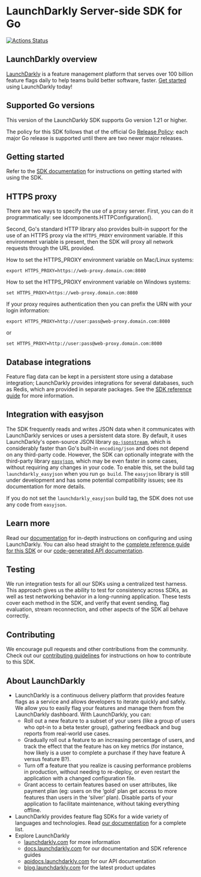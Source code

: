 # LaunchDarkly Server-side SDK for Go

[![Actions Status](https://github.com/launchdarkly/go-server-sdk/actions/workflows/ci.yml/badge.svg?branch=v6)](https://github.com/launchdarkly/go-server-sdk/actions/workflows/ci.yml)

## LaunchDarkly overview

[LaunchDarkly](https://www.launchdarkly.com) is a feature management platform that serves over 100 billion feature flags daily to help teams build better software, faster. [Get started](https://docs.launchdarkly.com/home/getting-started) using LaunchDarkly today!

## Supported Go versions

This version of the LaunchDarkly SDK supports Go version 1.21 or higher.

The policy for this SDK follows that of the official Go [Release Policy](https://go.dev/doc/devel/release): each major Go release is supported until there
are two newer major releases.

## Getting started

Refer to the [SDK documentation](https://docs.launchdarkly.com/sdk/server-side/go#getting-started) for instructions on getting started with using the SDK.

## HTTPS proxy

There are two ways to specify the use of a proxy server. First, you can do it programmatically: see ldcomponents.HTTPConfiguration().

Second, Go's standard HTTP library also provides built-in support for the use of an HTTPS proxy via the `HTTPS_PROXY` environment variable. If this environment variable is present, then the SDK will proxy all network requests through the URL provided.

How to set the HTTPS_PROXY environment variable on Mac/Linux systems:
```
export HTTPS_PROXY=https://web-proxy.domain.com:8080
```

How to set the HTTPS_PROXY environment variable on Windows systems:
```
set HTTPS_PROXY=https://web-proxy.domain.com:8080
```

If your proxy requires authentication then you can prefix the URN with your login information:
```
export HTTPS_PROXY=http://user:pass@web-proxy.domain.com:8080
```
or
```
set HTTPS_PROXY=http://user:pass@web-proxy.domain.com:8080
```

## Database integrations

Feature flag data can be kept in a persistent store using a database integration; LaunchDarkly provides integrations for several databases, such as Redis, which are provided in separate packages. See the [SDK reference guide](https://docs.launchdarkly.com/sdk/concepts/data-stores) for more information.

## Integration with easyjson

The SDK frequently reads and writes JSON data when it communicates with LaunchDarkly services or uses a persistent data store. By default, it uses LaunchDarkly's open-source JSON library [`go-jsonstream`](https://github.com/launchdarkly/go-jsonstream), which is considerably faster than Go's built-in `encoding/json` and does not depend on any third-party code. However, the SDK can optionally integrate with the third-party library [`easyjson`](https://github.com/mailru/easyjson), which may be even faster in some cases, without requiring any changes in your code. To enable this, set the build tag `launchdarkly_easyjson` when you run `go build`. The `easyjson` library is still under development and has some potential compatibility issues; see its documentation for more details.

If you do not set the `launchdarkly_easyjson` build tag, the SDK does not use any code from `easyjson`.

## Learn more

Read our [documentation](http://docs.launchdarkly.com) for in-depth instructions on configuring and using LaunchDarkly. You can also head straight to the [complete reference guide for this SDK](http://docs.launchdarkly.com/docs/go-sdk-reference) or our [code-generated API documentation](https://pkg.go.dev/github.com/launchdarkly/go-server-sdk/v6).

## Testing

We run integration tests for all our SDKs using a centralized test harness. This approach gives us the ability to test for consistency across SDKs, as well as test networking behavior in a long-running application. These tests cover each method in the SDK, and verify that event sending, flag evaluation, stream reconnection, and other aspects of the SDK all behave correctly.

## Contributing

We encourage pull requests and other contributions from the community. Check out our [contributing guidelines](CONTRIBUTING.md) for instructions on how to contribute to this SDK.

## About LaunchDarkly

* LaunchDarkly is a continuous delivery platform that provides feature flags as a service and allows developers to iterate quickly and safely. We allow you to easily flag your features and manage them from the LaunchDarkly dashboard.  With LaunchDarkly, you can:
    * Roll out a new feature to a subset of your users (like a group of users who opt-in to a beta tester group), gathering feedback and bug reports from real-world use cases.
    * Gradually roll out a feature to an increasing percentage of users, and track the effect that the feature has on key metrics (for instance, how likely is a user to complete a purchase if they have feature A versus feature B?).
    * Turn off a feature that you realize is causing performance problems in production, without needing to re-deploy, or even restart the application with a changed configuration file.
    * Grant access to certain features based on user attributes, like payment plan (eg: users on the ‘gold’ plan get access to more features than users in the ‘silver’ plan). Disable parts of your application to facilitate maintenance, without taking everything offline.
* LaunchDarkly provides feature flag SDKs for a wide variety of languages and technologies. Read [our documentation](https://docs.launchdarkly.com/sdk) for a complete list.
* Explore LaunchDarkly
    * [launchdarkly.com](https://www.launchdarkly.com/ "LaunchDarkly Main Website") for more information
    * [docs.launchdarkly.com](https://docs.launchdarkly.com/  "LaunchDarkly Documentation") for our documentation and SDK reference guides
    * [apidocs.launchdarkly.com](https://apidocs.launchdarkly.com/  "LaunchDarkly API Documentation") for our API documentation
    * [blog.launchdarkly.com](https://blog.launchdarkly.com/  "LaunchDarkly Blog Documentation") for the latest product updates

